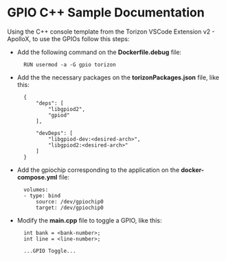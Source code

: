 # GPIO C++ Sample Documentation #

Using the C++ console template from the Torizon VSCode Extension v2 - ApolloX,
to use the GPIOs follow this steps:

- Add the following command on the **Dockerfile.debug** file:

        RUN usermod -a -G gpio torizon

- Add the the necessary packages on the **torizonPackages.json** file, like this:

        {
            "deps": [
                "libgpiod2",
                "gpiod"
            ],

            "devDeps": [
                "libgpiod-dev:<desired-arch>",
                "libgpiod2:<desired-arch>"
            ]
        }

- Add the gpiochip corresponding to the application on the
**docker-compose.yml** file:

        volumes:
        - type: bind
            source: /dev/gpiochip0
            target: /dev/gpiochip0

- Modify the **main.cpp** file to toggle a GPIO, like this:

        int bank = <bank-number>;
        int line = <line-number>;

        ...GPIO Toggle...
